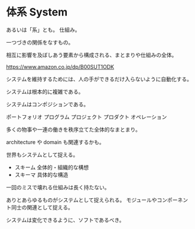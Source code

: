 # 体系 System

あるいは「系」とも。
仕組み。

一つづきの関係をなすもの。

相互に影響を及ぼしあう要素から構成される、まとまりや仕組みの全体。

https://www.amazon.co.jp/dp/B00SUT1ODK

システムを維持するためには、人の手ができるだけ入らないように自動化する。

システムは根本的に複雑である。

システムはコンポジションである。

ポートフォリオ
プログラム
プロジェクト
プロダクト
オペレーション

多くの物事や一連の働きを秩序立てた全体的なまとまり。

architecture や domain も関連するかも。

世界もシステムとして捉える。

- スキーム 全体的・組織的な構想
- スキーマ 具体的な構造

一回のミスで壊れる仕組みは長く持たない。

ありとあらゆるものがシステムとして捉えられる。
モジュールやコンポーネント同士の関連として捉える。

システムは変化できるように、ソフトであるべき。
